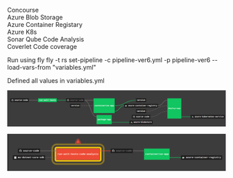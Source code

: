 Concourse                  
Azure Blob Storage            
Azure Container Registary              
Azure K8s                     
Sonar Qube Code Analysis                    
Coverlet Code coverage                 

Run using fly
fly -t rs set-pipeline -c pipeline-ver6.yml -p pipeline-ver6 --load-vars-from "variables.yml"

Defined all values in variables.yml

![alt text](https://github.com/mkader/ConcourseAzureBlobContainerK8s/blob/master/images/pipeline.png)              

![alt text](https://github.com/mkader/ConcourseAzureBlobContainerK8s/blob/master/images/pipeline-code-analysis.PNG)


